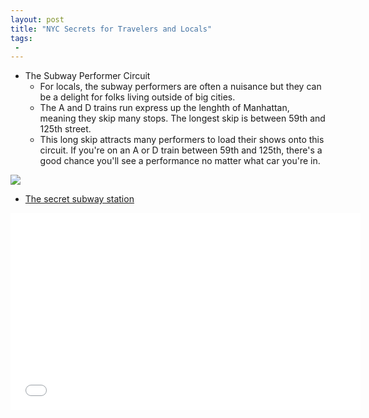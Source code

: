 ```yaml
---
layout: post
title: "NYC Secrets for Travelers and Locals"
tags:
 -
---
```

- The Subway Performer Circuit
  - For locals, the subway performers are often a nuisance but they can be a delight for folks living outside of big cities.
  - The A and D trains run express up the lenghth of Manhattan, meaning they skip many stops. The longest skip is between 59th and 125th street.
  - This long skip attracts many performers to load their shows onto this circuit. If you're on an A or D train between 59th and 125th, there's a good chance you'll see a performance no matter what car you're in.

<a href="http://cdn.everything.io/blog/nyc-travel/silver_large.jpg">
  <img src="http://cdn.everything.io/blog/nyc-travel/silver.jpg" />
</a>

- [The secret subway station](http://www.fastcodesign.com/1662679/stunning-nyc-subway-station-hidden-in-plain-sight-until-now)

<div class="images">
  <iframe width="560" height="315" src="//www.youtube.com/embed/dXPECTQTW_I" frameborder="0" allowfullscreen></iframe>
</div>
